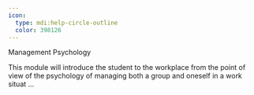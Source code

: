```yaml
---
icon:
  type: mdi:help-circle-outline
  color: 398126
---
```

Management Psychology

This module will introduce the student to the workplace from the point of view of the psychology of managing both a group and oneself in a work situat ... 
